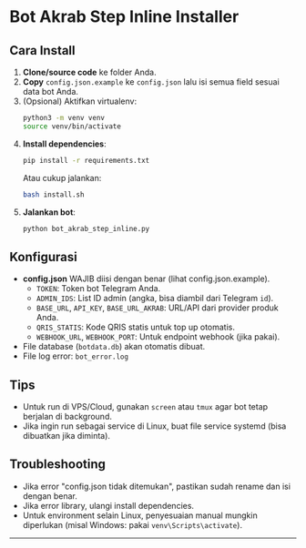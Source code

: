 # Bot Akrab Step Inline Installer

## Cara Install

1. **Clone/source code** ke folder Anda.
2. **Copy** `config.json.example` ke `config.json` lalu isi semua field sesuai data bot Anda.
3. (Opsional) Aktifkan virtualenv:
    ```bash
    python3 -m venv venv
    source venv/bin/activate
    ```
4. **Install dependencies**:
    ```bash
    pip install -r requirements.txt
    ```
    Atau cukup jalankan:
    ```bash
    bash install.sh
    ```
5. **Jalankan bot**:
    ```bash
    python bot_akrab_step_inline.py
    ```

## Konfigurasi

- **config.json** WAJIB diisi dengan benar (lihat config.json.example).
    - `TOKEN`: Token bot Telegram Anda.
    - `ADMIN_IDS`: List ID admin (angka, bisa diambil dari Telegram `id`).
    - `BASE_URL`, `API_KEY`, `BASE_URL_AKRAB`: URL/API dari provider produk Anda.
    - `QRIS_STATIS`: Kode QRIS statis untuk top up otomatis.
    - `WEBHOOK_URL`, `WEBHOOK_PORT`: Untuk endpoint webhook (jika pakai).
- File database (`botdata.db`) akan otomatis dibuat.
- File log error: `bot_error.log`

## Tips

- Untuk run di VPS/Cloud, gunakan `screen` atau `tmux` agar bot tetap berjalan di background.
- Jika ingin run sebagai service di Linux, buat file service systemd (bisa dibuatkan jika diminta).

## Troubleshooting

- Jika error "config.json tidak ditemukan", pastikan sudah rename dan isi dengan benar.
- Jika error library, ulangi install dependencies.
- Untuk environment selain Linux, penyesuaian manual mungkin diperlukan (misal Windows: pakai `venv\Scripts\activate`).

---
